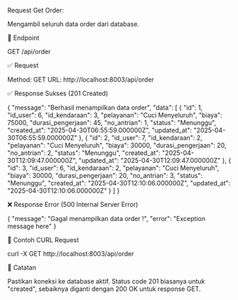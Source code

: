 Request Get Order:

Mengambil seluruh data order dari database.

📍 Endpoint

GET /api/order

✅ Request

Method: GET
URL: http://localhost:8003/api/order

✅ Response Sukses (201 Created)

{
	"message": "Berhasil menampilkan data order",
	"data": [
		{
			"id": 1,
			"id_user": 6,
			"id_kendaraan": 3,
			"pelayanan": "Cuci Menyeluruh",
			"biaya": 75000,
			"durasi_pengerjaan": 45,
			"no_antrian": 1,
			"status": "Menunggu",
			"created_at": "2025-04-30T06:55:59.000000Z",
			"updated_at": "2025-04-30T06:55:59.000000Z"
		},
		{
			"id": 2,
			"id_user": 7,
			"id_kendaraan": 2,
			"pelayanan": "Cuci Menyeluruh",
			"biaya": 30000,
			"durasi_pengerjaan": 20,
			"no_antrian": 2,
			"status": "Menunggu",
			"created_at": "2025-04-30T12:09:47.000000Z",
			"updated_at": "2025-04-30T12:09:47.000000Z"
		},
		{
			"id": 3,
			"id_user": 6,
			"id_kendaraan": 2,
			"pelayanan": "Cuci Menyeluruh",
			"biaya": 30000,
			"durasi_pengerjaan": 20,
			"no_antrian": 3,
			"status": "Menunggu",
			"created_at": "2025-04-30T12:10:06.000000Z",
			"updated_at": "2025-04-30T12:10:06.000000Z"
		}
	]
}

❌ Response Error (500 Internal Server Error)

{
  "message": "Gagal menampilkan data order !",
  "error": "Exception message here"
}


🔄 Contoh CURL Request

curl -X GET http://localhost:8003/api/order


📌 Catatan

Pastikan koneksi ke database aktif.
Status code 201 biasanya untuk "created", sebaiknya diganti dengan 200 OK untuk response GET.